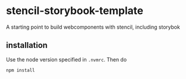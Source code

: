 # stencil-storybook-template

A starting point to build webcomponents with stencil, including storybok

## installation

Use the node version specified in `.nvmrc`. Then do
```bash
npm install
```